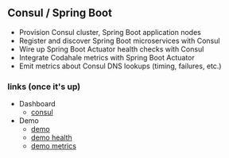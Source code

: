 ## Consul / Spring Boot
- Provision Consul cluster, Spring Boot application nodes
- Register and discover Spring Boot microservices with Consul
- Wire up Spring Boot Actuator health checks with Consul
- Integrate Codahale metrics with Spring Boot Actuator
- Emit metrics about Consul DNS lookups (timing, failures, etc.)

### links (once it's up)
- Dashboard
	- [consul](http://172.20.20.13:8500/ui/#/dc1/services)
- Demo
	- [demo](http://172.20.20.20:8080/demo)
	- [demo health](http://172.20.20.20:8081/health)
	- [demo metrics](http://172.20.20.20:8081/metrics)